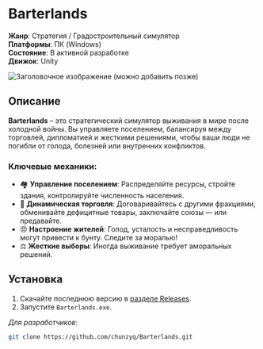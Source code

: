 # Barterlands  

**Жанр**: Стратегия / Градостроительный симулятор  
**Платформы**: ПК (Windows)  
**Состояние**: В активной разработке  
**Движок**: Unity  

![Заголовочное изображение (можно добавить позже)](future_screenshot.png)  

## Описание  
**Barterlands** – это стратегический симулятор выживания в мире после холодной войны. Вы управляете поселением, балансируя между торговлей, дипломатией и жесткими решениями, чтобы ваши люди не погибли от голода, болезней или внутренних конфликтов.  

### Ключевые механики:  
- 🏘️ **Управление поселением**: Распределяйте ресурсы, стройте здания, контролируйте численность населения.  
- 🤝 **Динамическая торговля**: Договаривайтесь с другими фракциями, обменивайте дефицитные товары, заключайте союзы — или предавайте.  
- 😠 **Настроение жителей**: Голод, усталость и несправедливость могут привести к бунту. Следите за моралью!  
- ⚖️ **Жесткие выборы**: Иногда выживание требует аморальных решений.  

## Установка  
1. Скачайте последнюю версию в [разделе Releases](https://github.com/chunzyq/Barterlands/releases).  
2. Запустите `Barterlands.exe`.  

*Для разработчиков*:  
```bash
git clone https://github.com/chunzyq/Barterlands.git
